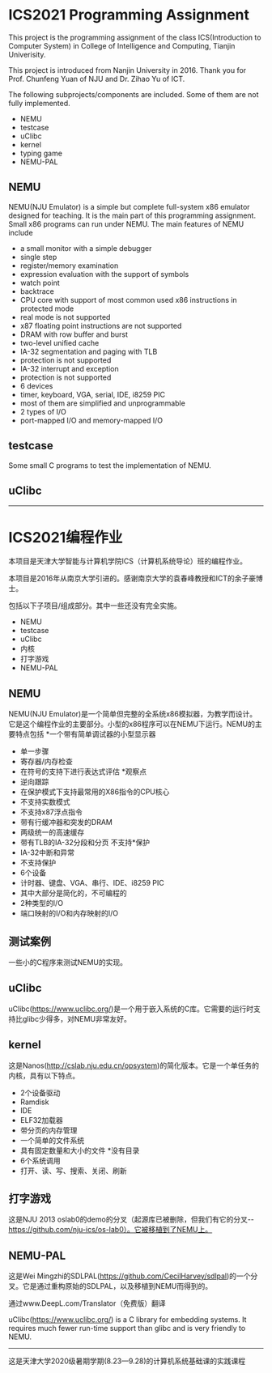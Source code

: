 # ICS2021 Programming Assignment

This project is the programming assignment of the class ICS(Introduction to Computer System) in College of Intelligence and Computing, Tianjin Univerisity.

This project is introduced from Nanjin University in 2016. Thank you for  Prof. Chunfeng Yuan of NJU and Dr. Zihao Yu of ICT.

The following subprojects/components are included. Some of them are not fully implemented.
* NEMU
* testcase
* uClibc
* kernel
* typing game
* NEMU-PAL

## NEMU

NEMU(NJU Emulator) is a simple but complete full-system x86 emulator designed for teaching. It is the main part of this programming assignment. Small x86 programs can run under NEMU. The main features of NEMU include
* a small monitor with a simple debugger
 * single step
 * register/memory examination
 * expression evaluation with the support of symbols
 * watch point
 * backtrace
* CPU core with support of most common used x86 instructions in protected mode
 * real mode is not supported
 * x87 floating point instructions are not supported
* DRAM with row buffer and burst
* two-level unified cache
* IA-32 segmentation and paging with TLB
 * protection is not supported
* IA-32 interrupt and exception
 * protection is not supported
* 6 devices
 * timer, keyboard, VGA, serial, IDE, i8259 PIC
 * most of them are simplified and unprogrammable
* 2 types of I/O
 * port-mapped I/O and memory-mapped I/O

## testcase

Some small C programs to test the implementation of NEMU.

## uClibc

------

# ICS2021编程作业

本项目是天津大学智能与计算机学院ICS（计算机系统导论）班的编程作业。

本项目是2016年从南京大学引进的。感谢南京大学的袁春峰教授和ICT的余子豪博士。

包括以下子项目/组成部分。其中一些还没有完全实施。
* NEMU
* testcase
* uClibc
* 内核
* 打字游戏
* NEMU-PAL

## NEMU

NEMU(NJU Emulator)是一个简单但完整的全系统x86模拟器，为教学而设计。它是这个编程作业的主要部分。小型的x86程序可以在NEMU下运行。NEMU的主要特点包括
*一个带有简单调试器的小型显示器
 * 单一步骤
 * 寄存器/内存检查
 * 在符号的支持下进行表达式评估
 *观察点
 * 逆向跟踪
* 在保护模式下支持最常用的X86指令的CPU核心
 * 不支持实数模式
 * 不支持x87浮点指令
* 带有行缓冲器和突发的DRAM
* 两级统一的高速缓存
* 带有TLB的IA-32分段和分页
 不支持*保护
* IA-32中断和异常
 * 不支持保护
* 6个设备
 * 计时器、键盘、VGA、串行、IDE、i8259 PIC
 * 其中大部分是简化的，不可编程的
* 2种类型的I/O
 * 端口映射的I/O和内存映射的I/O

## 测试案例

一些小的C程序来测试NEMU的实现。

## uClibc

uClibc(https://www.uclibc.org/)是一个用于嵌入系统的C库。它需要的运行时支持比glibc少得多，对NEMU非常友好。

## kernel

这是Nanos(http://cslab.nju.edu.cn/opsystem)的简化版本。它是一个单任务的内核，具有以下特点。
* 2个设备驱动
 * Ramdisk
 * IDE
* ELF32加载器
* 带分页的内存管理
* 一个简单的文件系统
 * 具有固定数量和大小的文件
 *没有目录
* 6个系统调用
 * 打开、读、写、搜索、关闭、刷新

## 打字游戏

这是NJU 2013 oslab0的demo的分叉（起源库已被删除，但我们有它的分叉--https://github.com/nju-ics/os-lab0）。它被移植到了NEMU上。

## NEMU-PAL

这是Wei Mingzhi的SDLPAL(https://github.com/CecilHarvey/sdlpal)的一个分叉。它是通过重构原始的SDLPAL，以及移植到NEMU而得到的。

通过www.DeepL.com/Translator（免费版）翻译

uClibc(https://www.uclibc.org/) is a C library for embedding systems. It requires much fewer run-time support than glibc and is very friendly to NEMU.

----

这是天津大学2020级暑期学期(8.23—9.28)的计算机系统基础课的实践课程

